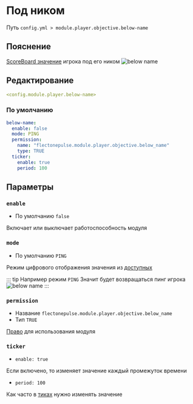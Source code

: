 # Под ником
Путь `config.yml > module.player.objective.below-name`

## Пояснение
[ScoreBoard значение](https://ru.minecraft.wiki/w/%D0%A1%D0%B8%D1%81%D1%82%D0%B5%D0%BC%D0%B0_%D1%81%D1%87%D1%91%D1%82%D0%B0_%D0%B8%D0%B3%D1%80%D0%BE%D0%B2%D1%8B%D1%85_%D1%81%D0%BE%D0%B1%D1%8B%D1%82%D0%B8%D0%B9) игрока под его ником
![below name](/belowname.png)

## Редактирование
```yaml
<config.module.player.below-name>
```

### По умолчанию
```yaml
below-name:
  enable: false
  mode: PING
  permission:
    name: "flectonepulse.module.player.objective.below_name"
    type: TRUE
  ticker:
    enable: true
    period: 100
```

## Параметры

### `enable`
- По умолчанию `false`

Включает или выключает работоспособность модуля

### `mode`
- По умолчанию `PING`

Режим цифрового отображения значения из [доступных](#режимы-значений)

::: tip Например режим `PING`
Значит будет возвращаться пинг игрока
![below name](/belowname.png)
:::

### `permission`
- Название `flectonepulse.module.player.objective.below_name`
- Тип `TRUE`

[Право](/ru/config/module/#пояснение) для использования модуля

### `ticker`
- `enable: true`

Если включено, то изменяет значение каждый промежуток времени

- `period: 100`

Как часто в [тиках](https://ru.minecraft.wiki/w/%D0%A2%D0%B0%D0%BA%D1%82) нужно изменять значение

<!--@include: @/ru/parts/objective.md-->